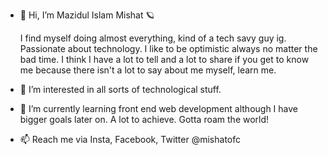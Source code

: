 - 👋 Hi, I’m Mazidul Islam Mishat 🪐
     
     I find myself doing almost everything, kind of a tech savy guy ig. Passionate about technology.
     I like to be optimistic always no matter the bad time.
     I think I have a lot to tell and a lot to share if you get to know me because there isn't a lot to say about me myself, learn me.
    


- 👀 I’m interested in all sorts of technological stuff.
- 🌱 I’m currently learning front end web development although I have bigger goals later on. A lot to achieve. Gotta roam the world!
- 📫 Reach me via Insta, Facebook, Twitter @mishatofc

